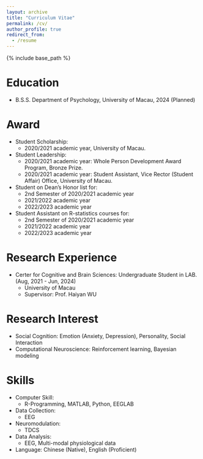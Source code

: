 ```yaml
---
layout: archive
title: "Curriculum Vitae"
permalink: /cv/
author_profile: true
redirect_from:
  - /resume
---
```


{% include base_path %}

Education
======
* B.S.S. Department of Psychology, University of Macau, 2024 (Planned)

Award
======
* Student Scholarship:
  * 2020/2021 academic year, University of Macau. 
* Student Leadership:
  * 2020/2021 academic year: Whole Person Development Award Program, Bronze Prize.
  * 2020/2021 academic year: Student Assistant, Vice Rector (Student Affair) Office, University of Macau.
* Student on Dean’s Honor list for:
  * 2nd Semester of 2020/2021 academic year
  * 2021/2022 academic year
  * 2022/2023 academic year
* Student Assistant on R-statistics courses for:
  * 2nd Semester of 2020/2021 academic year
  * 2021/2022 academic year
  * 2022/2023 academic year


Research Experience
======
* Certer for Cognitive and Brain Sciences: Undergraduate Student in LAB. (Aug, 2021 - Jun, 2024)
  * University of Macau
  * Supervisor: Prof. Haiyan WU 

Research Interest
======
* Social Cognition: Emotion (Anxiety, Depression), Personality, Social Interaction
* Computational Neuroscience: Reinforcement learning, Bayesian modeling

Skills
======
* Computer Skill:
  * R-Programming, MATLAB, Python, EEGLAB
* Data Collection:
  * EEG
* Neuromodulation: 
  * TDCS
* Data Analysis: 
  * EEG, Multi-modal physiological data
* Language: Chinese (Native), English (Proficient)
